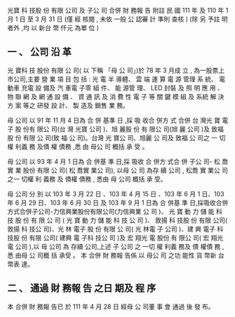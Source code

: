 光寶 科 技股 份 有限 公司 及 子公 司 合併 財 務報 告 附註 民 國 111 年 及 110 年 1 月 1 日 至 3 月 31 日
(僅 經 核閱 , 未依 一般 公 認審 計 準則 查核 )
(除 另 予註 明 者外 ,均 以 新台 幣 仟元 為單 位 )

## 一 、 公司 沿 革

 光 寶科 技 股份 有限 公 司( 以 下稱 「母 公 司」)於 78 年 3 月成 立 ,
為一股票上市公司,主要 營 業 項 目 包 括 : 光 電 半 導體、 雲 端 運 算 電 源 管理 系 統、 電 動車 充電 設 備及 汽 車電 子零 組 件、 能 源管 理、 LED 封裝 及 照 明 應 用 、 物 聯 網 及 網 通 設 備 、 資 通 訊 及 消 費 性 電 子 等 關 鍵 模 組 及 系統 解 決方 案 等之 研發 設 計、 製 造及 銷售 業 務。

 母 公司 以 91 年 11 月 4 日為 合 併 基準 日 ,採 吸 收合 併方 式 合併 台 灣光 寶 電子 股 份有 限公 司(台 灣 光寶 公司 )、旭 麗股 份 有 限公 司(旭 麗 公司 )及 致福 股 份 有限 公 司(致 福 公 司)。台灣 光 寶公 司、旭麗 公 司及 致福 公 司之 一 切權 利義 務 及債 權 債務 ,悉 由 母公 司 概括 承 受 。

 母 公司 以 93 年 4 月 1 日為 合 併基 準 日,採 吸收 合 併方 式合 併 子公 司- 松 喬實 業 股份 有限 公 司( 松 喬實 業公 司), 以母 公 司 為存 續 公司 , 松喬 實 業公 司 之一 切權 利 義務 及 債權 債務 , 悉由 母 公司 概括 承 受。

 母 公司 分 別 以 103 年 3 月 22 日 、103 年 4 月 15 日 、103 年 6 月 1 日、103 年 6 月 29 日、103 年 6 月 30 日 及 103 年 9 月 1 日為 合 併基 準 日,採吸收合併方式合併子公司-力信興業股份有限公司(力信興業 公 司 )、 光 寶 動 力 儲 能 科 技 股 份 有 限 公 司 ( 光 寶 動 力 儲 能 科 技 公 司 )、 敦揚 科 技股 份 有限 公司( 敦揚 科 技公 司)、光 林 電子 股 份 有限 公 司( 光 林電 子 公司 )、建 興 電子 科 技股 份 有限 公司( 建興 電 子科 技公 司 )及 宏 翔光 電 股份 有 限公 司( 宏 翔光 電 公司 ),以 母 公司 為 存續 公司,上述 子 公司 之 一切 權 利義 務及 債 權債 務 ,悉 由母 公 司概 括 承受 。 本 合併 財 務報 告係 以 母公 司 之功 能性 貨 幣新 台 幣表 達。

## 二 、 通過 財 務報 告 之日 期及 程 序

 本 合併 財 務報 告已 於 111 年 4 月 28 日 經母 公 司董 事 會 通過 後 發 布。